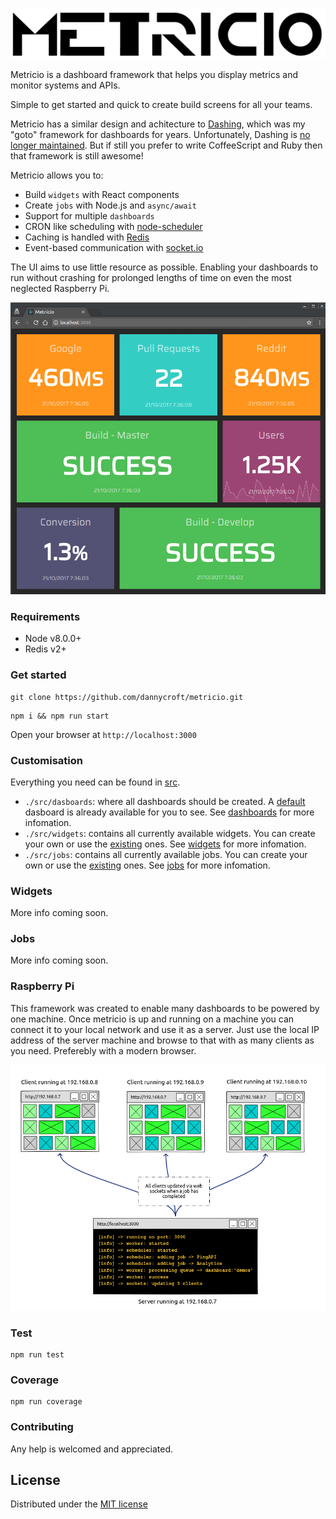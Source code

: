 ![Metricio](./src/assets/logo.png)

Metricio is a dashboard framework that helps you display metrics and monitor systems and APIs.

Simple to get started and quick to create build screens for all your teams.

Metricio has a similar design and achitecture to [Dashing](http://dashing.io/), which was my "goto" framework for dashboards for years. Unfortunately, Dashing is [no longer maintained](https://github.com/Shopify/dashing/issues/711). But if still you prefer to write CoffeeScript and Ruby then that framework is still awesome!

Metricio allows you to:

- Build `widgets` with React components
- Create `jobs` with Node.js and `async/await`
- Support for multiple `dashboards`
- CRON like scheduling with [node-scheduler](https://github.com/node-schedule/node-schedule)
- Caching is handled with [Redis](https://redis.io/)
- Event-based communication with [socket.io](https://socket.io/)

The UI aims to use little resource as possible. Enabling your dashboards to run without crashing for prolonged lengths of time on even the most neglected Raspberry Pi.

![Example](./src/assets/metricio.gif)

### Requirements

- Node v8.0.0+
- Redis v2+

### Get started

```
git clone https://github.com/dannycroft/metricio.git
```

```
npm i && npm run start
```

Open your browser at `http://localhost:3000`

### Customisation

Everything you need can be found in [src](./src).

- `./src/dasboards`: where all dashboards should be created. A [default](./src/dashboard.jsx) dasboard is already available for you to see. See [dashboards](#dashboards) for more infomation.
- `./src/widgets`: contains all currently available widgets. You can create your own or use the [existing](./src/widgets) ones. See [widgets](#widgets) for more infomation.
- `./src/jobs`: contains all currently available jobs. You can create your own or use the [existing](./src/jobs) ones.  See [jobs](#jobs) for more infomation.

### Widgets

More info coming soon.

### Jobs

More info coming soon.

### Raspberry Pi

This framework was created to enable many dashboards to be powered by one machine. Once metricio is up and running on a machine you can connect it to your local network and use it as a server. Just use the local IP address of the server machine and browse to that with as many clients as you need. Preferebly with a modern browser.

![Networking](./src/assets/clients.png)

### Test

```
npm run test
```

### Coverage

```
npm run coverage
```

### Contributing

Any help is welcomed and appreciated.

## License
Distributed under the [MIT license](LICENSE)
